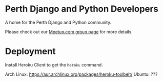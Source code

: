 Perth Django and Python Developers
==================================

A home for the Perth Django and Python community. 

Please check out our [Meetup.com group page](http://www.meetup.com/Perth-Django-Users-Group/) for more details

Deployment
==========

Install Heroku Client to get the `heroku` command.

Arch Linux: https://aur.archlinux.org/packages/heroku-toolbelt/
Ubuntu: ???

